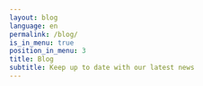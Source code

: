 ```yaml
---
layout: blog
language: en
permalink: /blog/
is_in_menu: true
position_in_menu: 3
title: Blog
subtitle: Keep up to date with our latest news
---
```


